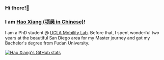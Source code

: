 ### Hi there!👋 

### I am [Hao Xiang (项昊 in Chinese)](https://xhwind.github.io/)!

I am a PhD student @ [UCLA Mobility Lab](https://mobility-lab.seas.ucla.edu/). Before that, I spent wonderful two years at the beautiful San Diego area for my Master journey and got my Bachelor's degree from Fudan University.

[![Hao Xiang's GitHub stats](https://github-readme-stats.vercel.app/api?username=XHwind&theme=onedark&hide=stars)](https://github.com/anuraghazra/github-readme-stats)

<!--
**XHwind/XHwind** is a ✨ _special_ ✨ repository because its `README.md` (this file) appears on your GitHub profile.

Here are some ideas to get you started:

- 🔭 I’m currently working on ...
- 🌱 I’m currently learning ...
- 👯 I’m looking to collaborate on ...
- 🤔 I’m looking for help with ...
- 💬 Ask me about ...
- 📫 How to reach me: ...
- 😄 Pronouns: ...
- ⚡ Fun fact: ...
-->
